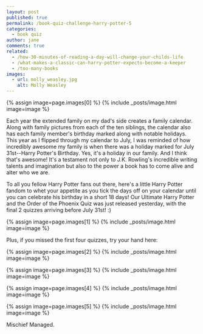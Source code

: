 ```yaml
---
layout: post
published: true
permalink: /book-quiz-challenge-harry-potter-5
categories:
  - book quiz
author: jane
comments: true
related:
  - /how-30-minutes-of-reading-a-day-will-change-your-childs-life
  - /what-makes-a-classic-can-harry-potter-expecto-become-a-keeper
  - /too-many-books
images:
  - url: molly_weasley.jpg
    alt: Molly Weasley
---
```

{% assign image=page.images[0] %}
{% include _posts/image.html image=image %}

Each year the extended family on my dad's side creates a family calendar. Along with family pictures from each of the ten siblings, the calendar also has each family member's birthday marked along with notable holidays. This year as I flipped through my calendar to July, I was reminded of how incredibly awesome my family is when there was a holiday marked for July 31st--Harry Potter's Birthday. Yes, it's a holiday in our family. And I think that's awesome! It's a testament not only to J.K. Rowling's incredible writing talents and imagination but also to the power a book has to come alive and alter who we are. 

To all you fellow Harry Potter fans out there, here's a little Harry Potter fandom to whet your appetite as you tick the days off on your calendar until you can celebrate his birthday in a short 18 days! Our Ultimate Harry Potter and the Order of the Phoenix Quiz was just released yesterday, with the final 2 quizzes arriving before July 31st! :)

{% assign image=page.images[1] %}
{% include _posts/image.html image=image %}

Plus, if you missed the first four quizzes, try your hand here:

{% assign image=page.images[2] %}
{% include _posts/image.html image=image %}
    
{% assign image=page.images[3] %}
{% include _posts/image.html image=image %}
    
{% assign image=page.images[4] %}
{% include _posts/image.html image=image %}
    
{% assign image=page.images[5] %}
{% include _posts/image.html image=image %}

Mischief Managed.
